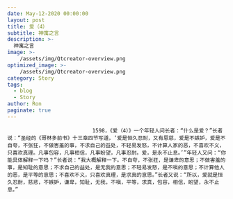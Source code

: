 ```yaml
---
date: May-12-2020 00:00:00
layout: post
title: 爱（4）
subtitle: 神寓之言
description: >-
  神寓之言
image: >-
    /assets/img/Qtcreator-overview.png
optimized_image: >-
    /assets/img/Qtcreator-overview.png
category: Story
tags:
  - blog
  - Story
author: Ron
paginate: true
---
```


							　　1598，《爱（4）》一个年轻人问长者：“什么是爱？”长者说：“圣经的《哥林多前书》十三章四节写道，‘爱是恒久忍耐，又有恩慈，爱是不嫉妒，爱是不自夸，不张狂，不做害羞的事，不求自己的益处，不轻易发怒，不计算人家的恶，不喜欢不义，只喜欢真理。凡事包容，凡事相信，凡事盼望，凡事忍耐。爱，是永不止息。’”年轻人又问：“你能具体解释一下吗？”长者说：“我大概解释一下。不自夸，不张狂，是谦卑的意思；不做害羞的事，是知耻的意思；不求自己的益处，是无我的意思；不轻易发怒，是不嗔的意思；不计算他人的恶，是平等的意思；不喜欢不义，只喜欢真理，是求真的意思。”长者又说：“所以，爱就是恒久忍耐，慈悲，不嫉妒，谦卑，知耻，无我，不嗔，平等，求真，包容，相信，盼望，永不止息。”
							
							
						